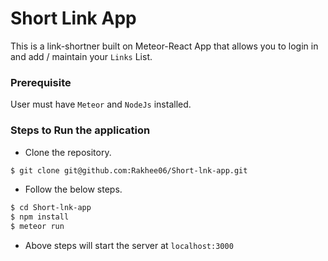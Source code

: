 # Short Link App

This is a link-shortner built on Meteor-React App that allows you to login in and add / maintain your `Links` List.

### Prerequisite

User must have `Meteor` and `NodeJs` installed.

### Steps to Run the application

* Clone the repository.
```sh
$ git clone git@github.com:Rakhee06/Short-lnk-app.git
```
* Follow the below steps.
```sh
$ cd Short-lnk-app
$ npm install
$ meteor run
```
* Above steps will start the server at `localhost:3000`
